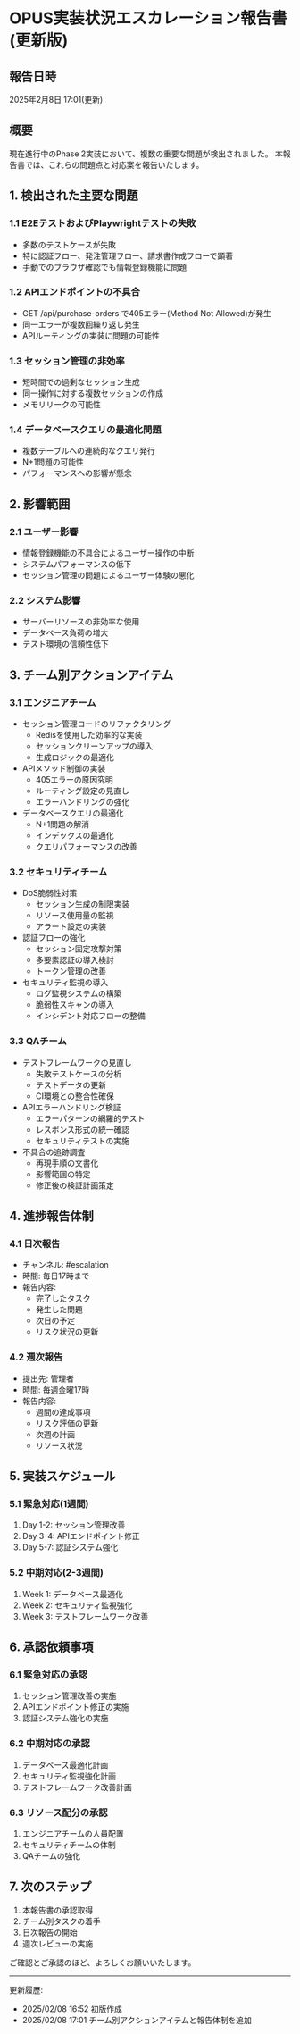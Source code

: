 # OPUS実装状況エスカレーション報告書(更新版)

## 報告日時

2025年2月8日 17:01(更新)

## 概要

現在進行中のPhase 2実装において、複数の重要な問題が検出されました。
本報告書では、これらの問題点と対応案を報告いたします。

## 1. 検出された主要な問題

### 1.1 E2EテストおよびPlaywrightテストの失敗

- 多数のテストケースが失敗
- 特に認証フロー、発注管理フロー、請求書作成フローで顕著
- 手動でのブラウザ確認でも情報登録機能に問題

### 1.2 APIエンドポイントの不具合

- GET /api/purchase-orders で405エラー(Method Not Allowed)が発生
- 同一エラーが複数回繰り返し発生
- APIルーティングの実装に問題の可能性

### 1.3 セッション管理の非効率

- 短時間での過剰なセッション生成
- 同一操作に対する複数セッションの作成
- メモリリークの可能性

### 1.4 データベースクエリの最適化問題

- 複数テーブルへの連続的なクエリ発行
- N+1問題の可能性
- パフォーマンスへの影響が懸念

## 2. 影響範囲

### 2.1 ユーザー影響

- 情報登録機能の不具合によるユーザー操作の中断
- システムパフォーマンスの低下
- セッション管理の問題によるユーザー体験の悪化

### 2.2 システム影響

- サーバーリソースの非効率な使用
- データベース負荷の増大
- テスト環境の信頼性低下

## 3. チーム別アクションアイテム

### 3.1 エンジニアチーム

- セッション管理コードのリファクタリング
  - Redisを使用した効率的な実装
  - セッションクリーンアップの導入
  - 生成ロジックの最適化
- APIメソッド制御の実装
  - 405エラーの原因究明
  - ルーティング設定の見直し
  - エラーハンドリングの強化
- データベースクエリの最適化
  - N+1問題の解消
  - インデックスの最適化
  - クエリパフォーマンスの改善

### 3.2 セキュリティチーム

- DoS脆弱性対策
  - セッション生成の制限実装
  - リソース使用量の監視
  - アラート設定の実装
- 認証フローの強化
  - セッション固定攻撃対策
  - 多要素認証の導入検討
  - トークン管理の改善
- セキュリティ監視の導入
  - ログ監視システムの構築
  - 脆弱性スキャンの導入
  - インシデント対応フローの整備

### 3.3 QAチーム

- テストフレームワークの見直し
  - 失敗テストケースの分析
  - テストデータの更新
  - CI環境との整合性確保
- APIエラーハンドリング検証
  - エラーパターンの網羅的テスト
  - レスポンス形式の統一確認
  - セキュリティテストの実施
- 不具合の追跡調査
  - 再現手順の文書化
  - 影響範囲の特定
  - 修正後の検証計画策定

## 4. 進捗報告体制

### 4.1 日次報告

- チャンネル: #escalation
- 時間: 毎日17時まで
- 報告内容:
  - 完了したタスク
  - 発生した問題
  - 次日の予定
  - リスク状況の更新

### 4.2 週次報告

- 提出先: 管理者
- 時間: 毎週金曜17時
- 報告内容:
  - 週間の達成事項
  - リスク評価の更新
  - 次週の計画
  - リソース状況

## 5. 実装スケジュール

### 5.1 緊急対応(1週間)

1. Day 1-2: セッション管理改善
2. Day 3-4: APIエンドポイント修正
3. Day 5-7: 認証システム強化

### 5.2 中期対応(2-3週間)

1. Week 1: データベース最適化
2. Week 2: セキュリティ監視強化
3. Week 3: テストフレームワーク改善

## 6. 承認依頼事項

### 6.1 緊急対応の承認

1. セッション管理改善の実施
2. APIエンドポイント修正の実施
3. 認証システム強化の実施

### 6.2 中期対応の承認

1. データベース最適化計画
2. セキュリティ監視強化計画
3. テストフレームワーク改善計画

### 6.3 リソース配分の承認

1. エンジニアチームの人員配置
2. セキュリティチームの体制
3. QAチームの強化

## 7. 次のステップ

1. 本報告書の承認取得
2. チーム別タスクの着手
3. 日次報告の開始
4. 週次レビューの実施

ご確認とご承認のほど、よろしくお願いいたします。

---

更新履歴:

- 2025/02/08 16:52 初版作成
- 2025/02/08 17:01 チーム別アクションアイテムと報告体制を追加
